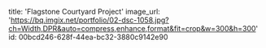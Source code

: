 title: 'Flagstone Courtyard Project'
image_url: 'https://bq.imgix.net/portfolio/02-dsc-1058.jpg?ch=Width,DPR&auto=compress,enhance,format&fit=crop&w=300&h=300'
id: 00bcd246-628f-44ea-bc32-3880c9142e90
